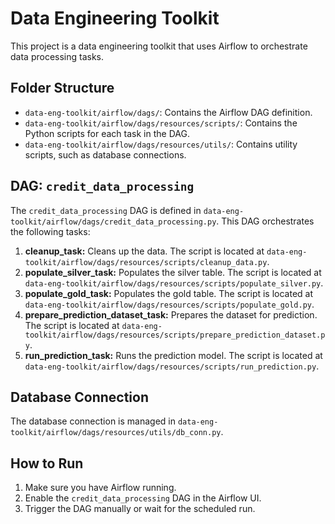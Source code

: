 # Data Engineering Toolkit

This project is a data engineering toolkit that uses Airflow to orchestrate data processing tasks.

## Folder Structure

*   `data-eng-toolkit/airflow/dags/`: Contains the Airflow DAG definition.
*   `data-eng-toolkit/airflow/dags/resources/scripts/`: Contains the Python scripts for each task in the DAG.
*   `data-eng-toolkit/airflow/dags/resources/utils/`: Contains utility scripts, such as database connections.

## DAG: `credit_data_processing`

The `credit_data_processing` DAG is defined in `data-eng-toolkit/airflow/dags/credit_data_processing.py`. This DAG orchestrates the following tasks:

1.  **cleanup_task:** Cleans up the data. The script is located at `data-eng-toolkit/airflow/dags/resources/scripts/cleanup_data.py`.
2.  **populate_silver_task:** Populates the silver table. The script is located at `data-eng-toolkit/airflow/dags/resources/scripts/populate_silver.py`.
3.  **populate_gold_task:** Populates the gold table. The script is located at `data-eng-toolkit/airflow/dags/resources/scripts/populate_gold.py`.
4.  **prepare_prediction_dataset_task:** Prepares the dataset for prediction. The script is located at `data-eng-toolkit/airflow/dags/resources/scripts/prepare_prediction_dataset.py`.
5.  **run_prediction_task:** Runs the prediction model. The script is located at `data-eng-toolkit/airflow/dags/resources/scripts/run_prediction.py`.

## Database Connection

The database connection is managed in `data-eng-toolkit/airflow/dags/resources/utils/db_conn.py`.

## How to Run

1.  Make sure you have Airflow running.
2.  Enable the `credit_data_processing` DAG in the Airflow UI.
3.  Trigger the DAG manually or wait for the scheduled run.

